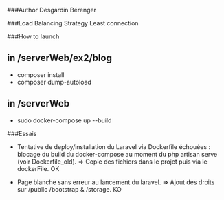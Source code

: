 ###Author
Desgardin Bérenger

###Load Balancing Strategy
Least connection

###How to launch

## in /serverWeb/ex2/blog
- composer install
- composer dump-autoload

## in /serverWeb
- sudo docker-compose up --build


###Essais
- Tentative de deploy/installation du Laravel via Dockerfile échouées : blocage du build du docker-compose au moment du php artisan serve (voir Dockerfile_old).
=> Copie des fichiers dans le projet puis via le dockerFile. OK

- Page blanche sans erreur au lancement du laravel.
=> Ajout des droits sur /public /bootstrap & /storage. KO
